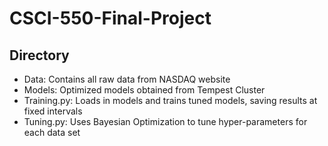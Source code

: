 # CSCI-550-Final-Project

## Directory
- Data: Contains all raw data from NASDAQ website
- Models: Optimized models obtained from Tempest Cluster
- Training.py: Loads in models and trains tuned models, saving results at fixed intervals
- Tuning.py: Uses Bayesian Optimization to tune hyper-parameters for each data set